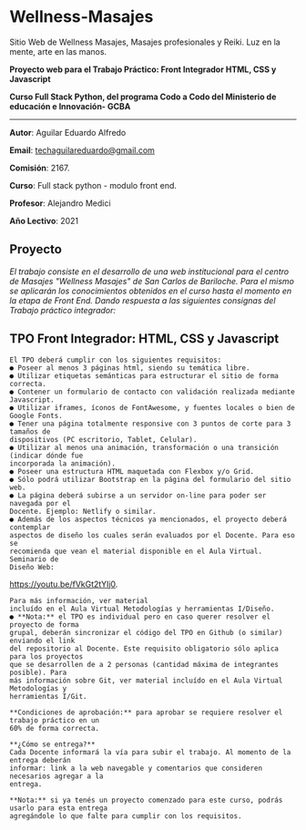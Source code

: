 # Wellness-Masajes
Sitio Web de Wellness Masajes, Masajes profesionales y Reiki. Luz en la mente, arte en las manos.

**Proyecto web para el Trabajo Práctico: Front Integrador HTML, CSS y Javascript**

**Curso Full Stack Python, del programa Codo a Codo del Ministerio de educación e Innovación- GCBA**

----
**Autor**:  Aguilar Eduardo Alfredo

**Email**: techaguilareduardo@gmail.com

**Comisión**: 2167.

**Curso**: Full stack python - modulo front end.

**Profesor**: Alejandro Medici

**Año Lectivo**: 2021


Proyecto
----
*El trabajo consiste en el desarrollo de una web institucional para el centro de Masajes "Wellness Masajes" de San Carlos de Bariloche.
Para el mismo se aplicarán los conocimientos obtenidos en el curso hasta el momento en la etapa de Front End. Dando respuesta a las siguientes consignas del Trabajo práctico integrador:*

TPO Front Integrador: HTML, CSS y Javascript
-----
```
El TPO deberá cumplir con los siguientes requisitos:
● Poseer al menos 3 páginas html, siendo su temática libre.
● Utilizar etiquetas semánticas para estructurar el sitio de forma correcta.
● Contener un formulario de contacto con validación realizada mediante Javascript.
● Utilizar iframes, íconos de FontAwesome, y fuentes locales o bien de Google Fonts.
● Tener una página totalmente responsive con 3 puntos de corte para 3 tamaños de
dispositivos (PC escritorio, Tablet, Celular).
● Utilizar al menos una animación, transformación o una transición (indicar dónde fue
incorporada la animación).
● Poseer una estructura HTML maquetada con Flexbox y/o Grid.
● Sólo podrá utilizar Bootstrap en la página del formulario del sitio web.
● La página deberá subirse a un servidor on-line para poder ser navegada por el
Docente. Ejemplo: Netlify o similar.
● Además de los aspectos técnicos ya mencionados, el proyecto deberá contemplar
aspectos de diseño los cuales serán evaluados por el Docente. Para eso se
recomienda que vean el material disponible en el Aula Virtual. Seminario de
Diseño Web:
``` 
https://youtu.be/fVkGt2tYIj0. 

```
Para más información, ver material
incluído en el Aula Virtual Metodologías y herramientas I/Diseño.
● **Nota:** el TPO es individual pero en caso querer resolver el proyecto de forma
grupal, deberán sincronizar el código del TPO en Github (o similar) enviando el link
del repositorio al Docente. Este requisito obligatorio sólo aplica para los proyectos
que se desarrollen de a 2 personas (cantidad máxima de integrantes posible). Para
más información sobre Git, ver material incluído en el Aula Virtual Metodologías y
herramientas I/Git.

**Condiciones de aprobación:** para aprobar se requiere resolver el trabajo práctico en un
60% de forma correcta.

**¿Cómo se entrega?**
Cada Docente informará la vía para subir el trabajo. Al momento de la entrega deberán
informar: link a la web navegable y comentarios que consideren necesarios agregar a la
entrega.

**Nota:** si ya tenés un proyecto comenzado para este curso, podrás usarlo para esta entrega
agregándole lo que falte para cumplir con los requisitos.
```
